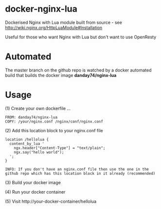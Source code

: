 # docker-nginx-lua

Dockerised Nginx with Lua module built from source - see http://wiki.nginx.org/HttpLuaModule#Installation

Useful for those who want Nginx with Lua but don't want to use OpenResty

# Automated

The master branch on the github repo is watched by a docker automated build that builds the docker image <b>danday74/nginx-lua</b>

# Usage

(1) Create your own dockerfile ...

    FROM: danday74/nginx-lua
    COPY: /your/nginx.conf /nginx/conf/nginx.conf

(2) Add this location block to your nginx.conf file

    location /hellolua {
      content_by_lua '
        ngx.header["Content-Type"] = "text/plain";
        ngx.say("hello world");
      ';
    }

    INFO: If you don't have an nginx.conf file then use the one in the github repo which has this location block in it already (recommended)

(3) Build your docker image

(4) Run your docker container

(5) Visit http://your-docker-container/hellolua
